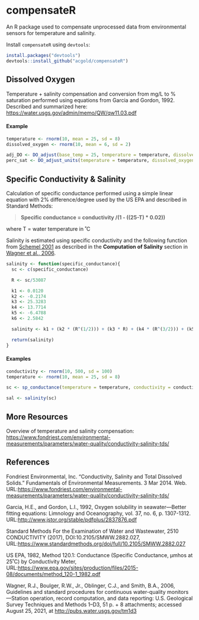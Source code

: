 # compensateR
An R package used to compensate unprocessed data from environmental sensors for temperature and salinity. 

Install `compensateR` using `devtools`:
```R
install.packages("devtools")
devtools::install_github("acgold/compensateR")
```

## Dissolved Oxygen
Temperature + salinity compensation and conversion from mg/L to % saturation performed using equations from Garcia and Gordon, 1992. Described and summarized here: https://water.usgs.gov/admin/memo/QW/qw11.03.pdf

#### Example
```R
temperature <- rnorm(10, mean = 25, sd = 8)
dissolved_oxygen <- rnorm(10, mean = 6, sd = 2)

adj_DO <- DO_adjust(base_temp = 25, temperature = temperature, dissolved_oxygen = dissolved_oxygen)
perc_sat <- DO_adjust_units(temperature = temperature, dissolved_oxygen = adj_DO)
```
## Specific Conductivity & Salinity
Calculation of specific conductance performed using a simple linear equation with 2% difference/degree used by the US EPA and described in Standard Methods:

>**Specific conductance = conductivity /(1 - ((25-T) * 0.02))** 

where T = water temperature in ˚C 

Salinity is estimated using specific conductivity and the following function from [Schemel 2001](https://pubs.er.usgs.gov/publication/70174311) as described in the **Computation of Salinity** section in [Wagner et al., 2006](https://pubs.usgs.gov/tm/2006/tm1D3/pdf/TM1D3.pdf).

```R
salinity <- function(specific_conductance){
  sc <- c(specific_conductance)

  R <- sc/53087

  k1 <- 0.0120
  k2 <- -0.2174
  k3 <- 25.3283
  k4 <- 13.7714
  k5 <- -6.4788
  k6 <- 2.5842

  salinity <- k1 + (k2 * (R^(1/2))) + (k3 * R) + (k4 * (R^(3/2))) + (k5 *( R^2)) + (k6 * (R^(5/2)))

  return(salinity)
}
```

#### Examples
```R
conductivity <- rnorm(10, 500, sd = 100)
temperature <- rnorm(10, mean = 25, sd = 8)

sc <- sp_conductance(temperature = temperature, conductivity = conductivity)

sal <- salinity(sc)
```

## More Resources
Overview of temperature and salinity compensation: https://www.fondriest.com/environmental-measurements/parameters/water-quality/conductivity-salinity-tds/

## References
Fondriest Environmental, Inc. “Conductivity, Salinity and Total Dissolved Solids.” Fundamentals of Environmental Measurements. 3 Mar 2014. Web. URL:https://www.fondriest.com/environmental-measurements/parameters/water-quality/conductivity-salinity-tds/

Garcia, H.E., and Gordon, L.I., 1992, Oxygen solubility in seawater—Better fitting equations: Limnology and Oceanography, vol. 37, no. 6, p. 1307-1312. URL:http://www.jstor.org/stable/pdfplus/2837876.pdf

Standard Methods For the Examination of Water and Wastewater, 2510 CONDUCTIVITY (2017), DOI:10.2105/SMWW.2882.027, URL:https://www.standardmethods.org/doi/full/10.2105/SMWW.2882.027

US EPA, 1982, Method 120.1: Conductance (Specific Conductance, µmhos at 25˚C) by Conductivity Meter, URL:https://www.epa.gov/sites/production/files/2015-08/documents/method_120-1_1982.pdf

Wagner, R.J., Boulger, R.W., Jr., Oblinger, C.J., and Smith, B.A., 2006, Guidelines and standard procedures for continuous water-quality monitors—Station operation, record computation, and data reporting: U.S. Geological Survey Techniques and Methods 1–D3, 51 p. + 8 attachments; accessed August 25, 2021, at http://pubs.water.usgs.gov/tm1d3
 
